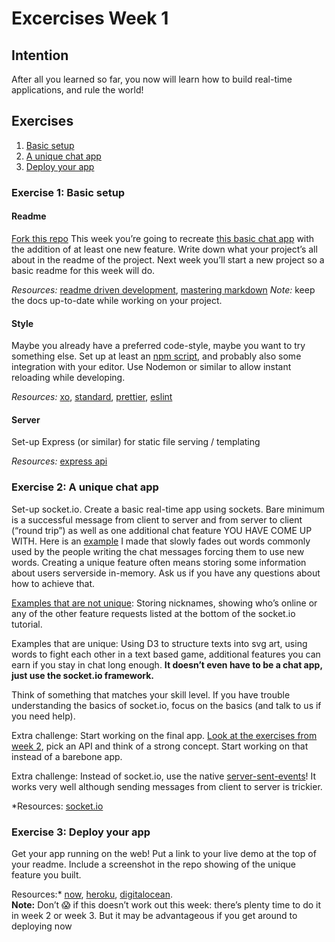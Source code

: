 # Excercises Week 1

## Intention

After all you learned so far, you now will learn how to build real-time applications, and rule the world!


## Exercises
1. [Basic setup][exercise1]
2. [A unique chat app ][exercise2]
3. [Deploy your app][exercise3]

### Exercise 1: Basic setup

#### Readme
[Fork this repo][repo]
This week you’re going to recreate [this basic chat app][socket.io chat] with the addition of at least one new feature. Write down what your project’s all about in the readme of the project. Next week you’ll start a new project so a basic readme for this week will do.

*Resources:* [readme driven development][rdd], [mastering markdown][markdown]
*Note:* keep the docs up-to-date while working on your project.

#### Style
Maybe you already have a preferred code-style, maybe you want to try something else.
Set up at least an [npm script][npm], and probably also some integration with your editor. Use Nodemon or similar to allow instant reloading while developing.

*Resources:* [xo], [standard], [prettier], [eslint]

#### Server
Set-up Express (or similar) for static file serving / templating

*Resources:* [express api]

### Exercise 2: A unique chat app 

Set-up socket.io. Create a basic real-time app using sockets. Bare minimum is a successful message from client to server and from server to client (“round trip”) as well as one additional chat feature YOU HAVE COME UP WITH. Here is an [example][example razpudding] I made that slowly fades out words commonly used by the people writing the chat messages forcing them to use new words.
Creating a unique feature often means storing some information about users serverside in-memory. Ask us if you have any questions about how to achieve that.

[Examples that are not unique][get started]: Storing nicknames, showing who’s online or any of the other feature requests listed at the bottom of the socket.io tutorial.

Examples that are unique: Using D3 to structure texts into svg art, using words to fight each other in a text based game, additional features you can earn if you stay in chat long enough.
**It doesn’t even have to be a chat app, just use the socket.io framework.**

Think of something that matches your skill level. If you have trouble understanding the basics of socket.io, focus on the basics (and talk to us if you need help).

Extra challenge: Start working on the final app. [Look at the exercises from week 2](https://github.com/cmda-minor-web/real-time-web-1920/blob/master/course/week-2.md), pick an API and think of a strong concept. Start working on that instead of a barebone app.

Extra challenge: Instead of socket.io, use the native [server-sent-events][sse]! It works very well although sending messages from client to server is trickier.

*Resources: [socket.io]

### Exercise 3: Deploy your app
Get your app running on the web! Put a link to your live demo at the top of your readme. Include a screenshot in the repo showing of the unique feature you built.

Resources:* [now], [heroku], [digitalocean].  
**Note:** Don’t 😱 if this doesn’t work out this week: there’s plenty time to do it in week 2 or week 3. But it may be advantageous if you get around to deploying now


[exercise1]:https://github.com/cmda-minor-web/real-time-web-1819/blob/master/week-1.md#exersise-1-basic-setup 
[exercise2]:https://github.com/cmda-minor-web/real-time-web-1819/blob/master/week-1.md#exercise-2-a-unique-chat-app 
[exercise3]:https://github.com/cmda-minor-web/real-time-web-1819/blob/master/week-1.md#exercise-3-deploy-your-app
[repo]:https://github.com/cmda-minor-web/real-time-web-1819
[socket.io]:https://socket.io/
[socket.io chat]:https://socket.io/demos/chat/
[npm]:https://docs.npmjs.com/cli/run-script
[rdd]:http://tom.preston-werner.com/2010/08/23/readme-driven-development.html
[markdown]:https://guides.github.com/features/mastering-markdown/
[xo]:https://github.com/xojs/xo
[standard]:https://github.com/standard/standard
[prettier]:https://github.com/prettier/prettier
[eslint]:https://github.com/eslint/eslint
[express api]:https://expressjs.com/en/4x/api.html
[example razpudding]: https://github.com/Razpudding/socketio-chat-app
[get started]:https://socket.io/get-started/chat/
[sse]:https://www.voorhoede.nl/en/blog/real-time-communication-with-server-sent-events/
[now]:https://zeit.co/now
[heroku]:https://www.heroku.com/
[digitalocean]:https://www.digitalocean.com/


